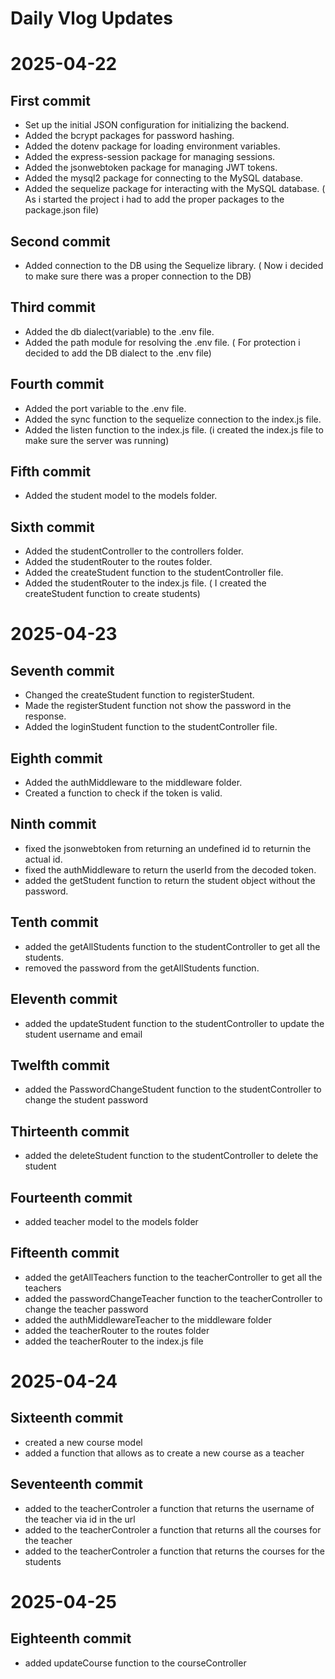 # Daily Vlog Updates

# 2025-04-22

## First commit
- Set up the initial JSON configuration for initializing the backend.
- Added the bcrypt packages for password hashing. 
- Added the dotenv package for loading environment variables.
- Added the express-session package for managing sessions.
- Added the jsonwebtoken package for managing JWT tokens.
- Added the mysql2 package for connecting to the MySQL database.
- Added the sequelize package for interacting with the MySQL database.
( As i started the project i had to add the proper packages to the package.json file)

## Second commit
- Added connection to the DB using the Sequelize library.
( Now i decided to make sure there was a proper connection to the DB)

## Third commit
- Added the db dialect(variable) to the .env file.
- Added the path module for resolving the .env file.
( For protection i decided to add the DB dialect to the .env file)

## Fourth commit
- Added the port variable to the .env file.
- Added the sync function to the sequelize connection to the index.js file.
- Added the listen function to the index.js file.
(i created the index.js file to make sure the server was running)

## Fifth commit
- Added the student model to the models folder.

## Sixth commit
- Added the studentController to the controllers folder.
- Added the studentRouter to the routes folder.
- Added the createStudent function to the studentController file.
- Added the studentRouter to the index.js file.
( I created the createStudent function to create students)

# 2025-04-23

## Seventh commit
- Changed the createStudent function to registerStudent.
- Made the registerStudent function  not show the password in the response.
- Added the loginStudent function to the studentController file.

## Eighth commit
- Added the authMiddleware to the middleware folder.
- Created a function to check if the token is valid.

## Ninth commit
- fixed the jsonwebtoken from returning an undefined id to returnin the actual id.
- fixed the authMiddleware to return the userId from the decoded token.
- added the getStudent function to return the student object without the password.

## Tenth commit
- added the getAllStudents function to the studentController to get all the students.
- removed the password from the getAllStudents function.

## Eleventh commit
- added the updateStudent function to the studentController to update the student username and email

## Twelfth commit
- added the PasswordChangeStudent function to the studentController to change the student password

## Thirteenth commit
- added the deleteStudent function to the studentController to delete the student

## Fourteenth commit
- added teacher model to the models folder

## Fifteenth commit
- added the getAllTeachers function to the teacherController to get all the teachers
- added the passwordChangeTeacher function to the teacherController to change the teacher password
- added the authMiddlewareTeacher to the middleware folder
- added the teacherRouter to the routes folder
- added the teacherRouter to the index.js file

# 2025-04-24

## Sixteenth commit
- created a new course model
- added a function that allows as to create a new course as a teacher 

## Seventeenth commit
- added to the teacherControler a function that returns the username of the teacher via id in the url
- added to the teacherControler a function that returns all the courses for the teacher
- added to the teacherControler a function that returns the courses for the students

# 2025-04-25
## Eighteenth commit
- added updateCourse function to the courseController
